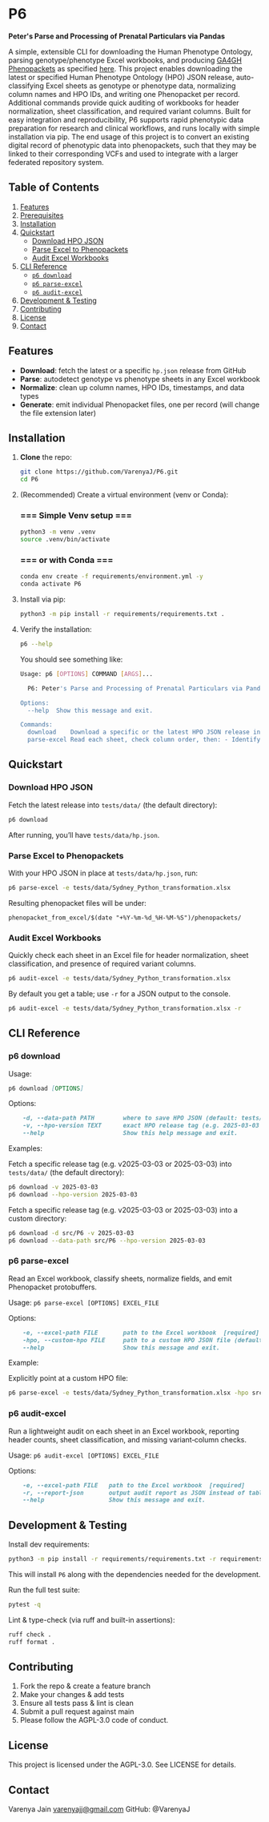 # P6
**Peter's Parse and Processing of Prenatal Particulars via Pandas**

A simple, extensible CLI for downloading the Human Phenotype Ontology, parsing genotype/phenotype Excel workbooks, and producing [GA4GH Phenopackets](https://phenopacket-schema.readthedocs.io/en/latest/schema.html#version-2-0) as specified [here](https://phenopacket-schema.readthedocs.io/_/downloads/en/stable/pdf/). This project enables downloading the latest or specified Human Phenotype Ontology (HPO) JSON release, auto-classifying Excel sheets as genotype or phenotype data, normalizing column names and HPO IDs, and writing one Phenopacket per record. Additional commands provide quick auditing of workbooks for header normalization, sheet classification, and required variant columns. Built for easy integration and reproducibility, P6 supports rapid phenotypic data preparation for research and clinical workflows, and runs locally with simple installation via pip. The end usage of this project is to convert an existing digital record of phenotypic data into phenopackets, such that they may be linked to their corresponding VCFs and used to integrate with a larger federated repository system.

## Table of Contents

1. [Features](#features)  
2. [Prerequisites](#prerequisites)  
3. [Installation](#installation)  
4. [Quickstart](#quickstart)  
   - [Download HPO JSON](#download-hpo-json)  
   - [Parse Excel to Phenopackets](#parse-excel-to-phenopackets)
   - [Audit Excel Workbooks](#audit-excel-workbooks)
5. [CLI Reference](#cli-reference)  
   - [`p6 download`](#p6-download)  
   - [`p6 parse-excel`](#p6-parse-excel)  
   - [`p6 audit-excel`](#p6-audit-excel)
6. [Development & Testing](#development--testing)  
7. [Contributing](#contributing)  
8. [License](#license)  
9. [Contact](#contact)

## Features

- **Download**: fetch the latest or a specific `hp.json` release from GitHub  
- **Parse**: autodetect genotype vs phenotype sheets in any Excel workbook  
- **Normalize**: clean up column names, HPO IDs, timestamps, and data types  
- **Generate**: emit individual Phenopacket files, one per record (will change the file extension later)

## Installation

1.  **Clone** the repo:  
    ```bash
    git clone https://github.com/VarenyaJ/P6.git
    cd P6
    ```

2.  (Recommended) Create a virtual environment (venv or Conda):
    ### === Simple Venv setup ===
    ```bash
    python3 -m venv .venv
    source .venv/bin/activate
    ```

    ### === or with Conda ===
    ```bash
    conda env create -f requirements/environment.yml -y
    conda activate P6
    ```

3.  Install via pip:
    ```bash
    python3 -m pip install -r requirements/requirements.txt .
    ```

4.  Verify the installation:
    ```bash
    p6 --help
    ```
    
    You should see something like:
    ```bash
    Usage: p6 [OPTIONS] COMMAND [ARGS]...
    
      P6: Peter's Parse and Processing of Prenatal Particulars via Pandas.
    
    Options:
      --help  Show this message and exit.
    
    Commands:
      download    Download a specific or the latest HPO JSON release into...
      parse-excel Read each sheet, check column order, then: - Identify as a...
    ```

## Quickstart

### Download HPO JSON

Fetch the latest release into `tests/data/` (the default directory):
```bash
p6 download
```

After running, you’ll have `tests/data/hp.json`.


### Parse Excel to Phenopackets

With your HPO JSON in place at `tests/data/hp.json`, run:
```bash
p6 parse-excel -e tests/data/Sydney_Python_transformation.xlsx
```

Resulting phenopacket files will be under:
```plaintext
phenopacket_from_excel/$(date "+%Y-%m-%d_%H-%M-%S")/phenopackets/
```

### Audit Excel Workbooks

Quickly check each sheet in an Excel file for header normalization, sheet classification, and presence of required variant columns.
```bash
p6 audit-excel -e tests/data/Sydney_Python_transformation.xlsx
```

By default you get a table; use `-r` for a JSON output to the console.
```bash
p6 audit-excel -e tests/data/Sydney_Python_transformation.xlsx -r
```

## CLI Reference

### p6 download

Usage:
```markdown
p6 download [OPTIONS]
```

Options:
```markdown
    -d, --data-path PATH        where to save HPO JSON (default: tests/data)
    -v, --hpo-version TEXT      exact HPO release tag (e.g. 2025-03-03 or v2025-03-03)
    --help                      Show this help message and exit.
```

Examples:

Fetch a specific release tag (e.g. v2025-03-03 or 2025-03-03) into `tests/data/` (the default directory):
```bash
p6 download -v 2025-03-03
p6 download --hpo-version 2025-03-03
```

Fetch a specific release tag (e.g. v2025-03-03 or 2025-03-03) into a custom directory:
```bash
p6 download -d src/P6 -v 2025-03-03
p6 download --data-path src/P6 --hpo-version 2025-03-03
```

### p6 parse-excel

Read an Excel workbook, classify sheets, normalize fields, and emit Phenopacket protobuffers.

Usage: `p6 parse-excel [OPTIONS] EXCEL_FILE`

Options:
```markdown
    -e, --excel-path FILE       path to the Excel workbook  [required]
    -hpo, --custom-hpo FILE     path to a custom HPO JSON file (defaults to `tests/data/hp.json`)
    --help                      Show this message and exit.
```

Example:

Explicitly point at a custom HPO file:
```bash
p6 parse-excel -e tests/data/Sydney_Python_transformation.xlsx -hpo src/P6/hp.json
```

### p6 audit-excel

Run a lightweight audit on each sheet in an Excel workbook, reporting header counts, sheet classification, and missing variant‐column checks.

Usage: `p6 audit-excel [OPTIONS] EXCEL_FILE`

Options:
```markdown
    -e, --excel-path FILE   path to the Excel workbook  [required]
    -r, --report-json       output audit report as JSON instead of table
    --help                  Show this message and exit.
```

## Development & Testing

Install dev requirements:
```bash
python3 -m pip install -r requirements/requirements.txt -r requirements/requirements_test.txt .
```
This will install `P6` along with the dependencies needed for the development.

Run the full test suite:
```bash
pytest -q
```

Lint & type-check (via ruff and built-in assertions):
```bash
ruff check .
ruff format .
```

## Contributing

1. Fork the repo & create a feature branch
2. Make your changes & add tests
3. Ensure all tests pass & lint is clean
4. Submit a pull request against main
5. Please follow the AGPL-3.0 code of conduct.

## License

This project is licensed under the AGPL-3.0. See LICENSE for details.

## Contact

Varenya Jain
varenyajj@gmail.com
GitHub: @VarenyaJ

